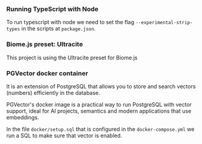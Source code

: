 ### Running TypeScript with Node

To run typescript with node we need to set the flag `--experimental-strip-types` in the scripts at `package.json`.

### Biome.js preset: Ultracite

This project is using the Ultracite preset for Biome.js

### PGVector docker container

It is an extension of PostgreSQL that allows you to store and search vectors (numbers) efficiently in the database.

PGVector's docker image is a practical way to run PostgreSQL with vector support, ideal for AI projects, semantics and modern applications that use embeddings.

In the file `docker/setup.sql` that is configured in the `docker-compose.yml` we run a SQL to make sure that vector is enabled.
